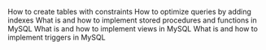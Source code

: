 How to create tables with constraints
How to optimize queries by adding indexes
What is and how to implement stored procedures and functions in MySQL
What is and how to implement views in MySQL
What is and how to implement triggers in MySQL

